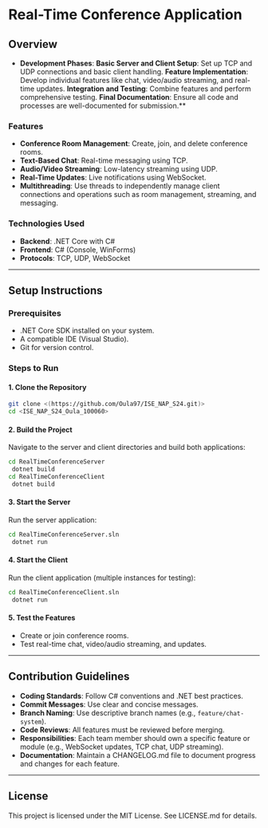 # Real-Time Conference Application

## Overview
- **Development Phases**:
   **Basic Server and Client Setup**: Set up TCP and UDP connections and basic client handling.
   **Feature Implementation**: Develop individual features like chat, video/audio streaming, and real-time updates.
   **Integration and Testing**: Combine features and perform comprehensive testing.
   **Final Documentation**: Ensure all code and processes are well-documented for submission.**

### Features
- **Conference Room Management**: Create, join, and delete conference rooms.
- **Text-Based Chat**: Real-time messaging using TCP.
- **Audio/Video Streaming**: Low-latency streaming using UDP.
- **Real-Time Updates**: Live notifications using WebSocket.
- **Multithreading**: Use threads to independently manage client connections and operations such as room management, streaming, and messaging.

### Technologies Used
- **Backend**: .NET Core with C#
- **Frontend**: C# (Console, WinForms)
- **Protocols**: TCP, UDP, WebSocket

---

## Setup Instructions

### Prerequisites
- .NET Core SDK installed on your system.
- A compatible IDE (Visual Studio).
- Git for version control.

### Steps to Run

#### 1. Clone the Repository
```bash
git clone <(https://github.com/Oula97/ISE_NAP_S24.git)>
cd <ISE_NAP_S24_Oula_100060>
```

#### 2. Build the Project
Navigate to the server and client directories and build both applications:
```bash
cd RealTimeConferenceServer
 dotnet build
cd RealTimeConferenceClient
 dotnet build
```

#### 3. Start the Server
Run the server application:
```bash
cd RealTimeConferenceServer.sln
 dotnet run
```

#### 4. Start the Client
Run the client application (multiple instances for testing):
```bash
cd RealTimeConferenceClient.sln
 dotnet run
```

#### 5. Test the Features
- Create or join conference rooms.
- Test real-time chat, video/audio streaming, and updates.

---

## Contribution Guidelines
- **Coding Standards**: Follow C# conventions and .NET best practices.
- **Commit Messages**: Use clear and concise messages.
- **Branch Naming**: Use descriptive branch names (e.g., `feature/chat-system`).
- **Code Reviews**: All features must be reviewed before merging.
- **Responsibilities**: Each team member should own a specific feature or module (e.g., WebSocket updates, TCP chat, UDP streaming).
- **Documentation**: Maintain a CHANGELOG.md file to document progress and changes for each feature.

---

## License
This project is licensed under the MIT License. See LICENSE.md for details.
